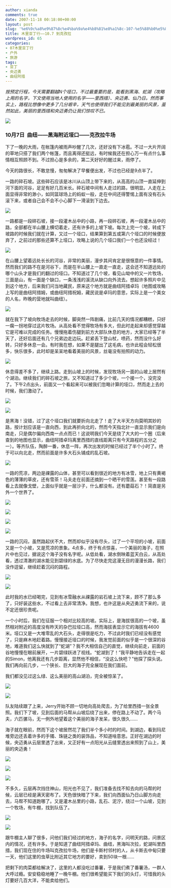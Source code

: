 ```yaml
---
author: xianda
comments: true
date: 2007-11-18 00:18:00+00:00
layout: post
slug: '%e6%9c%a8%e9%87%8c%e4%ba%9a%e4%b8%81%e8%a1%8c-107-%e5%88%b0%e5%85%8b%e5%ad%9c%e6%8b%89'
title: 木里亚丁行——10.7 到克孜拉
wordpress_id: 65
categories:
- 07木里亚丁行
- 户外
- 旅游
tags:
- 亚丁
- 央迈勇
- 曲纽阿措
---
```


_按预定行程，今天需要翻越N个垭口，不过最重要的是，能看到黑海、蛇湖（攻略上用的名字，下文使用当地人使用的名字——里西措）、央迈勇、仙乃日。然而事实上，路程比想像中更多了几分艰辛，天气也使得我们不能见到最美丽的风景，虽然如此，美丽的里西措和央迈勇仍让我们惊叹不已。_

![](http://tkfiles.storage.live.com/y1pSlGiGjDE0a1avRQGGh8KBDXcLw_YYeWCml3rYdX9OMMiua7ZciZhJ8PJIzVsjqdmJ2i4vQjWfJ0)


### 10月7日  曲纽——黑海附近垭口——克孜拉牛场


下了一晚的大雨，在帐篷内被雨声吵醒了几次，还好没有下冰雹。不过一大片开阔的草地只搭了我们两个帐篷，而且离得还挺远，有时候我还在担心万一有点什么事情相互照顾不到。不过担心是多余的，第二天好好的醒过来，雨停了。

今天的路很长，不敢怠慢，匆匆解决了早餐便出发，不过也已经是9点半了。

一路的碎石坡。这些碎石应该是冰川从山顶上带下来的，从高高的山顶一直延伸到河下面的河谷，足足有好几百米长。碎石坡中间有人走过的路，很明显。人走在上面显得非常的渺小，如同篮球场上的蚂蚁一般，走在中间还得警惕上面有没有石头滚下来，或者自己会不会不小心脚下一滑滚到下边去。

<!-- more -->

![](http://tkfiles.storage.live.com/y1pSlGiGjDE0a2-iCd0HA0XbU7HTF4O4pQpSPS4o6hhotn-OKND-iISjPOjdpr_RlbSoudhfBONI70)

一路都是一段碎石坡，接一段灌木丛中的小路，再一段碎石坡，再一段灌木丛中的路，全部都在半山腰上横切着走，还有许多的上坡下坡。每次上完一个坡，转成下坡路的时候我们就在计算，又过一个垭口，结果算到第五或第六个垭口的时候便放弃了，之前过的那些还算不上垭口，攻略上说的几个垭口我们一个也还没经过！

![](http://tkfiles.storage.live.com/y1pSlGiGjDE0a3pDvMgufcIrKejrz1Z0OAx3BWMPPaVwRS38gEOHuDJpzfRNXsmXwyYO_VL5AXcOAs)

在山腰上望着远处长长的河谷，非常的美丽，漫步其间肯定是很惬意的一件事情。然而我们的路不在是河谷下，而是在半山腰上一直走一直走，这会还不知道远处的哪个山头才是我们的翻过的垭口。不知道过了几个坡，看见山坳中的又一片牧场，三面是山，有一面是个缺口，一条浅浅的溪流从缺口向外流去。想起许多照片中见到这个地方，后来我们问当地藏民，原来这个地方就是曲纽阿措卓玛（地图或攻略上写的是曲纽阿措姆，或曲纽阿措祝姆，藏民说是卓玛的意思，实际上是一个美女的人名，昨晚的营地就叫曲纽）。

![](http://tkfiles.storage.live.com/y1pSlGiGjDE0a1jqUuWVSlCLOKXQIIoM2qG6ljIyB31A9N0D2UJ12JXLuP1wGU5osE9BZvE5SwI-8c)

就在我下了坡向牧场走去的时候，脚突然一阵剧痛，比前几天的情况都糟糕，只好一瘸一拐地穿过这片牧场。从高处看不觉得牧场有多大，但此时走起来却感觉穿越它是可难以完成的任务。慢慢拖着伤腿到前方大部队休息的地方，大家已经等了半天了，还好后面还有几个兄弟边走边玩。赶紧丢下登山杖，喷药，然而没什么好转，只好多休息一会。有时我在想，如果不是腿出了这毛病，也许此程会轻松很多，快乐很多，此时却是呆呆地看着美丽的风景，丝毫没有拍照的动力。

![](http://tkfiles.storage.live.com/y1pSlGiGjDE0a0_QuXUStXNY4HSCkvOnJJiFmDTuRawyLrQmqGrQGNG0kncqmEqkhpAzVD_4oWci0M)

休息得差不多了，继续上路。走到山坡上的时候，发现牧场另一面的山坡上居然有个湖泊。继续我们的碎石坡之旅，又不知道过了多少个坡，一个接一个，没完没了。下午2点出头，前面又一个看起来可以被我们忽略计算的垭口，然而走上去的时候，我们激动了。

![](http://tkfiles.storage.live.com/y1pSlGiGjDE0a1ezH11D2uLezOGOkLMeJlQFHHachcTU-_SykWSmm4xzXY0vzHSm7L9zks82VMgSbM)

![](http://tkfiles.storage.live.com/y1pSlGiGjDE0a0IA7O9EJik0BaZOl4OPnZGO6f3KmrIcRjkEjxP1pQNzG_FpPCkGrzX02owN8soDB0)

是黑海！没错，过了这个垭口我们就要折向北走了！走了大半天方向莫明其妙的路，按计划应该是一直向西，到此再折向北的，然而今天指北针一直显示我们是向南走，只是偶尔偏向西南一点点而已！这说明我们今天是绕了大大的一个圈（后来查到的地图也显示，曲纽阿措卓玛离里西措的直线距离只有今天路程的五分之一）。等齐队伍，陶醉一番，休息一阵，再次出发的时候已经过了半个小时了。终于可以向北走，然而前面是许多大石头铺成的乱石坡。

![](http://tkfiles.storage.live.com/y1pSlGiGjDE0a3tO8UtsPOnZSEA10yfAtIVsygQLyXnL-LxCTkNgciuo_gUWErMuh7mi4z_cagmUiQ)

一路的荒凉，两边是祼露的山体，甚至可以看到很近的地方有冰雪，地上只有黄褐色的薄薄的草皮，还有雪茶！马夫走在前面还摘到一个晒干的雪莲。甚至有一段路看上去就像戈壁，上面似乎就是一层沙子，什么都没有。还有蘑菇石？！简直是另外一个世界了。

![](http://tkfiles.storage.live.com/y1pSlGiGjDE0a0_hCNtNpoP_q1AqwQ8cfzGIjlajkWf61CeCrPBbWKLwUCEkwRuCA024N3xkqj0if8)

![](http://tkfiles.storage.live.com/y1pSlGiGjDE0a0naWPfbtV22rt7LtP0LjSnm0-S3EEo3CqGy_jVZtVX-moq5fWEHNVGNy-2CDJWNaA)

![](http://tkfiles.storage.live.com/y1pSlGiGjDE0a21PK6CYGsjD1TvFDwK-TOVfihYKXo0iDiQ2oix_kGr_JWJ9QtwQZJDbc8tAeQTiB4)

![](http://tkfiles.storage.live.com/y1pSlGiGjDE0a0zEkouxyilAvQrnIi6TiJsqvAeijx09pVPjOxPxPrTaKJK75NKO0LIodfwn0JvFNk)

一路的沉闷，虽然路起伏不大，然而却似乎没有尽头，过了一个平坦的小坡，前面又是一个小坡，又是荒凉的景象。4点多，终于有点惊喜，一个美丽的海子，在照片中也见过，据说这个海子没有名字呢。从低处看，湖水倒映着蓝天白云，从高处看，透过清澈的湖水能见到碧绿的水底。为了尽快走完这漫无目的漫漫长路，我们没作逗留，继续赶着沉闷的路程。

![](http://tkfiles.storage.live.com/y1pSlGiGjDE0a1Z1OD9FCrOwVU2gw9SJLSUHm5PIvEhKH9TU1NUnd3jTdBEgrsQoDKMcDlOlPPQPPA)

![](http://tkfiles.storage.live.com/y1pSlGiGjDE0a2bdiiGIvKP7yke8ms_zJUmCe5g2csh28WwKam4OuDrPP_a6uG2-0k9GlbVz_1RYCs)

此时我的水已经喝完，见到有冰雪融水从祼露的岩石坡上流下来，顾不了那么多了，只好装这些水，不过看上去非常清净。我想，也许这是从央迈勇流下来的，说不定还很珍贵呢。

一个小时后，我们在征服一个相对比较高的坡。实际上，是海拔很高的一个坡，虽然相对附近的高度没有昨天的杂巴拉垭口高，然而海拔表显示它的海拔有4600米。垭口又是一大堆零乱的大石头，走得很是吃力，不过此时我们已经没有感觉了，只是麻木地赶着路。慢慢接近垭口的时候，我发觉前面的似乎是一个很深的谷地，难道我们这么快就到了“蛇湖”？我不大相信自己的直觉，继续向前走，前面的谷地慢慢在眼前展开，一片碧绿跃进了视线。“蛇湖到了！”我平静地告诉走在一起的Simon，他离我还有几步距离，显然他不相信，“没这么快吧？”他探了探头说。我们再向前几步，一个狭长、巨大的海子完全展现在我们面前。

我们都没见过这么绿、这么美丽的高山湖泊，完全被惊呆了。


![](http://tkfiles.storage.live.com/y1pSlGiGjDE0a2cjQPC8tUp6IEyZ7yhsSdNTAz34z9cutgLtpyEZTTP7u0PVqlTcFuyFj2J3pOW7YA)




![](http://tkfiles.storage.live.com/y1pSlGiGjDE0a06NbP5h73mpIj28vQTi08ctvr5_8BjqWHoKPetatxwcCQMHQ_zYwRTG6xN4aldinI)


队友陆续跟了上来，Jerry开始不顾一切地向高处爬去，为了给里西措一张全景照。我们下了坡，见到后面的马帮从山坡后绕了出来，停在路上不动了。两个马夫，六匹骡马，无一例外地望着这个美丽的海子发呆，很久很久……

海子就在眼前，然而下这个坡居然花了我们半个多小时的时间。到湖边，看到玛尼堆旁边还丢着许多的手镯、珠链之类的装饰品，不知道啥意思。正好在湖边的时候，央迈勇从云层里透了出来，又正好有一点阳光从云缝里透出来照到了山上，美丽的央迈勇！


![](http://tkfiles.storage.live.com/y1pSlGiGjDE0a3JdpwclbsqIOymfXS66Yt1ZYqMFRe_6oKLQeiZ5_Z5-nn5BPnRvWIknjOmsHS8_T4)




![](http://tkfiles.storage.live.com/y1pSlGiGjDE0a3xx1JQPBLIpenhXW-1oyPbBoTUy1RGHbpkDwUVGqAwi0Z2XvpHDTzMQbkv4uZaWY8)




![](http://tkfiles.storage.live.com/y1pSlGiGjDE0a0Y8OoxgCKP9QVc3LSA92scrynaY6xMR-UCH2Ghose69SXGVujSqkwj5Vw4oIYuyRw)


不多久，云层再次挡住神山，阳光也不见了，我们准备去找不知去向的马帮的时候，云层已经是满天密布了。天色很快暗了下来，我们向西面仙乃日山脚方向走去，马帮不知道跑哪了。又是灌木丛里的小路，乱石、泥泞，绕过一个山坡，见到一个牧场，有牛棚，找到队伍了。


![](http://tkfiles.storage.live.com/y1pSlGiGjDE0a1Krv3gnDhy5E5e7wsuQsDdWU9c_kG3YtzvH_SLOSMszXddBblX6pBCNHCPsDwp0Fg)




![](http://tkfiles.storage.live.com/y1pSlGiGjDE0a03kTDGPkuAWxR9xduIQPVVpfThkfVd4gZlLQGKjYqRbjhQ3vD-OIfM_M_OIhJ-j-s)


跟牛棚主人聊了很多，问他们我们经过的地方，海子的名字，问明天的路，问景区内的情况，还有许多。于是知道了曲纽阿措卓玛、曲纽，黑海叫次拉，蛇湖叫里西措，我们现在住的牛场叫克孜拉牛场，他们是卡斯村邻村的人，从卡斯去中甸只要一天，他们这里的虫草比附近其它地方的要好，卖到50块一根……

把剩下的肉菜都给解决了，这里的人都没吃过番薯，于是我们煮了番薯汤，一群人大呼过瘾。安安稳稳地睡了一晚牛棚。他们很希望能买下我们的头灯，可惜我的头灯要好几百大洋，不能卖给他们。
